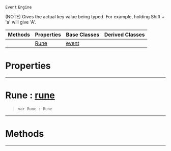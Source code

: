  `Event` `Engine`



(NOTE) Gives the actual key value being typed. For example, holding Shift + 'a' will give 'A'.

|Methods|Properties|Base Classes|Derived Classes|
|---|---|---|---|
| |[ Rune](keyboardtextevent.md#rune-zilch-engine-documen)|[event](event.md)| |


 #  Properties


---  
 #  Rune : [rune](../nada_base_types/rune.md)

> 
> ``` lang=cpp, name=Nada
> var Rune : Rune


---  
 #  Methods


---  
 

 